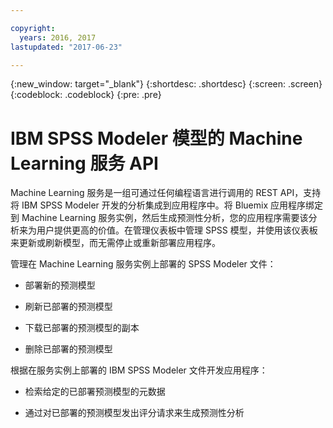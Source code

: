 ```yaml
---

copyright:
  years: 2016, 2017
lastupdated: "2017-06-23"

---
```


{:new_window: target="_blank"}
{:shortdesc: .shortdesc}
{:screen: .screen}
{:codeblock: .codeblock}
{:pre: .pre}

# IBM SPSS Modeler 模型的 Machine Learning 服务 API


Machine Learning 服务是一组可通过任何编程语言进行调用的 REST API，支持将 IBM SPSS Modeler 开发的分析集成到应用程序中。将 Bluemix 应用程序绑定到 Machine Learning 服务实例，然后生成预测性分析，您的应用程序需要该分析来为用户提供更高的价值。在管理仪表板中管理 SPSS 模型，并使用该仪表板来更新或刷新模型，而无需停止或重新部署应用程序。

管理在 Machine Learning 服务实例上部署的 SPSS Modeler 文件：

*  部署新的预测模型

*  刷新已部署的预测模型

*  下载已部署的预测模型的副本

*  删除已部署的预测模型

根据在服务实例上部署的 IBM SPSS Modeler 文件开发应用程序：

*  检索给定的已部署预测模型的元数据

*  通过对已部署的预测模型发出评分请求来生成预测性分析
